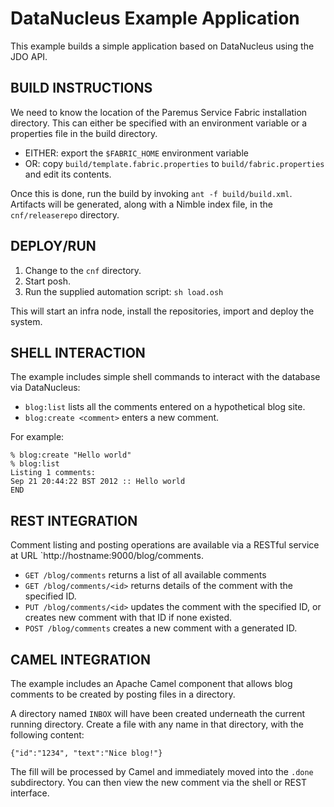DataNucleus Example Application
===============================

This example builds a simple application based on DataNucleus using the JDO API.

BUILD INSTRUCTIONS
------------------

We need to know the location of the Paremus Service Fabric installation directory. This
can either be specified with an environment variable or a properties file in the build
directory.

* EITHER: export the `$FABRIC_HOME` environment variable
* OR: copy `build/template.fabric.properties` to `build/fabric.properties` and edit its
  contents.

Once this is done, run the build by invoking `ant -f build/build.xml`. Artifacts will be
generated, along with a Nimble index file, in the `cnf/releaserepo` directory.

DEPLOY/RUN
----------

1. Change to the `cnf` directory.
1. Start posh.
2. Run the supplied automation script: `sh load.osh`

This will start an infra node, install the repositories, import and deploy the system.

SHELL INTERACTION
-----------------

The example includes simple shell commands to interact with the database via DataNucleus:

* `blog:list` lists all the comments entered on a hypothetical blog site.
* `blog:create <comment>` enters a new comment.

For example:

    % blog:create "Hello world"
    % blog:list
    Listing 1 comments:
    Sep 21 20:44:22 BST 2012 :: Hello world
    END

REST INTEGRATION
----------------

Comment listing and posting operations are available via a RESTful service at URL
`http://hostname:9000/blog/comments.

* `GET /blog/comments` returns a list of all available comments
* `GET /blog/comments/<id>` returns details of the comment with the specified ID.
* `PUT /blog/comments/<id>` updates the comment with the specified ID, or creates
  new comment with that ID if none existed.
* `POST /blog/comments` creates a new comment with a generated ID.


CAMEL INTEGRATION
-----------------

The example includes an Apache Camel component that allows blog comments to be created by
posting files in a directory.

A directory named `INBOX` will have been created underneath the current running directory.
Create a file with any name in that directory, with the following content:

    {"id":"1234", "text":"Nice blog!"}

The fill will be processed by Camel and immediately moved into the `.done` subdirectory.
You can then view the new comment via the shell or REST interface.
